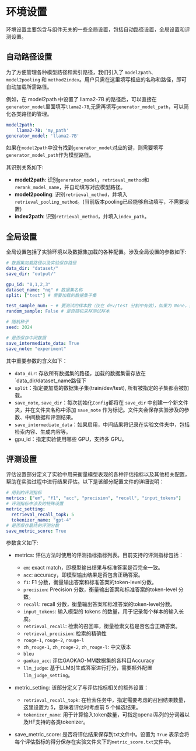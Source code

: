 # 环境设置

环境设置主要包含与组件无关的一些全局设置，包括自动路径设置，全局设置和评测设置。

## 自动路径设置

为了方便管理各种模型路径和索引路径，我们引入了 `model2path`、`model2pooling` 和 `method2index`。用户只需在这里填写相应的名称和路径，即可自动加载所需路径。

例如，在 model2path 中设置了 llama2-7B 的路径后，可以直接在`generator_model`里面填写`llama2-7B`,无需再填写`generator_model_path`，可以简化各类路径的管理。
```yaml
model2path:
    llama2-7B: 'my_path'
generator_model: 'llama2-7B'
```

如果在`model2path`中没有找到`generator_model`对应的键，则需要填写`generator_model_path`作为模型路径。

其识别关系如下:

* **model2path**: 识别`generator_model`，`retrieval_method`和`rerank_model_name`，并自动填写对应模型路径。
* **model2pooling**: 识别`retrieval_method`，并填入`retrieval_pooling_method`。(当前版本pooling已经能够自动填写，不需要设置)
* **index2path**: 识别`retrieval_method`，并填入`index_path`。

## 全局设置

全局设置包括了实验环境以及数据集加载的各种配置。涉及全局设置的参数如下:

```yaml
# 数据集加载路径以及实验保存路径
data_dir: "dataset/"
save_dir: "output/"

gpu_id: "0,1,2,3"
dataset_name: "nq" # 数据集名称
split: ["test"] # 需要加载的数据集子集

test_sample_num: ~ # 要测试的样本数（仅在 dev/test 分割中有效），如果为 None，则测试所有样本
random_sample: False # 是否随机采样测试样本

# 随机种子
seed: 2024

# 是否保存中间数据
save_intermediate_data: True
save_note: "experiment"
```

其中重要参数的含义如下：
* `data_dir`:  存放所有数据集的路径，加载的数据集需存放在`data_dir/dataset_name路径下
* `split`：指定要加载的数据集子集(train/dev/test), 所有被指定的子集都会被加载。
* `save_note`, `save_dir`：每次初始化`Config`都将在 `save_dir` 中创建一个新文件夹，并在文件夹名称中添加 `save_note` 作为标记。文件夹会保存实验涉及的参数、中间数据和评测结果。
* `save_intermediate_data`：如果启用，中间结果将记录在实验文件夹中，包括检索内容、生成内容等。
* gpu_id：指定实验使用哪些 GPU，支持多 GPU。


## 评测设置

评估设置部分定义了实验中用来衡量模型表现的各种评估指标以及其他相关配置，帮助在实验过程中进行结果评估。以下是该部分配置文件的详细说明：

```yaml
# 用到的评测指标
metrics: ["em", "f1", "acc", "precision", "recall", "input_tokens"]
# 评测指标中涉及的特殊设置
metric_setting:
  retrieval_recall_topk: 5
  tokenizer_name: "gpt-4"
# 是否保存最终的评测分数
save_metric_score: True 
```

参数含义如下:

* metrics: 评估方法时使用的评测指标指标列表。目前支持的评测指标包括：
     - `em`: exact match，即模型输出结果与标准答案是否完全一致。
     - `acc`: accuracy，即模型输出结果是否包含正确答案。
     - `f1`: F1 分数，衡量输出答案和标准答案的token-level分数。
     - `precision`: Precision 分数，衡量输出答案和标准答案的token-level 分数。
     - `recall`: recall 分数，衡量输出答案和标准答案的token-level分数。
     - `input_tokens`: 输入模型的 tokens 的数量，用于记录每个样本的输入长度。
     - `retrieval_recall`: 检索的召回率，衡量检索文档是否包含正确答案。
     - `retrieval_precision`: 检索的精确性
     - `rouge-1`, `rouge-2`, `rouge-l`
     - `zh_rouge-1`, `zh_rouge-2`, `zh_rouge-l`: 中文版本
     - `bleu`
     - `gaokao_acc`: 评估GAOKAO-MM数据集的各科目Accuracy
     - `llm_judge`: 基于LLM对生成答案进行打分，需要额外配置`llm_judge_setting`。

* metric_setting: 该部分定义了与评估指标相关的额外设置：
     - `retrieval_recall_topk`: 在检索任务中，指定需要考虑的召回结果数量，这里设置为 5，意味着评估时考虑前 5 个候选结果。
     - `tokenizer_name`: 用于计算输入token数量，可指定openai系列的分词器以及HF支持的各类tokenizer。

* save_metric_score: 是否将评估结果保存到txt文件中。设置为 `True` 表示会将每个评估指标的得分保存在实验文件夹下的`metric_score.txt`文件中。

